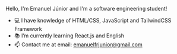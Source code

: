 Hello, I'm Emanuel Júnior and I'm a software engineering student!

- 💻 I have knowledge of HTML/CSS, JavaScript and TailwindCSS Framework 
- 📚 I’m currently learning React.js and English
- 📫 Contact me at email: emanuelfrjunior@gmail.com

<!---
EmanuelfrJunior/EmanuelfrJunior is a ✨ special ✨ repository because its `README.md` (this file) appears on your GitHub profile.
You can click the Preview link to take a look at your changes.
--->
